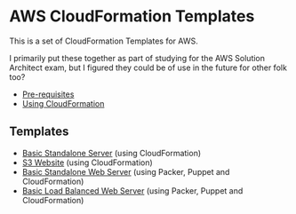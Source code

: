 # AWS CloudFormation Templates

This is a set of CloudFormation Templates for AWS.

I primarily put these together as part of studying for the AWS Solution Architect exam, but I figured they could be of use in the future for other folk too?

* [Pre-requisites](pre-requisites.md)
* [Using CloudFormation](using-cloudformation.md)

## Templates

* [Basic Standalone Server](basic-standalone-server/index.md) (using CloudFormation)
* [S3 Website](s3-website/index.md) (using CloudFormation)
* [Basic Standalone Web Server](basic-standalone-webserver/index.md) (using Packer, Puppet and CloudFormation)
* [Basic Load Balanced Web Server](basic-loadbalanced-webserver/index.md) (using Packer, Puppet and CloudFormation)

